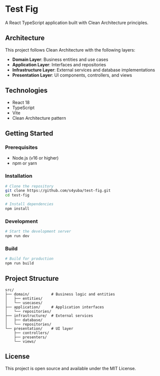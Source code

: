 # Test Fig

A React TypeScript application built with Clean Architecture principles.

## Architecture

This project follows Clean Architecture with the following layers:

- **Domain Layer**: Business entities and use cases
- **Application Layer**: Interfaces and repositories
- **Infrastructure Layer**: External services and database implementations
- **Presentation Layer**: UI components, controllers, and views

## Technologies

- React 18
- TypeScript
- Vite
- Clean Architecture pattern

## Getting Started

### Prerequisites

- Node.js (v16 or higher)
- npm or yarn

### Installation

```bash
# Clone the repository
git clone https://github.com/s4yuba/test-fig.git
cd test-fig

# Install dependencies
npm install
```

### Development

```bash
# Start the development server
npm run dev
```

### Build

```bash
# Build for production
npm run build
```

## Project Structure

```
src/
├── domain/          # Business logic and entities
│   ├── entities/
│   └── usecases/
├── application/     # Application interfaces
│   └── repositories/
├── infrastructure/  # External services
│   ├── database/
│   └── repositories/
└── presentation/    # UI layer
    ├── controllers/
    ├── presenters/
    └── views/
```

## License

This project is open source and available under the MIT License.